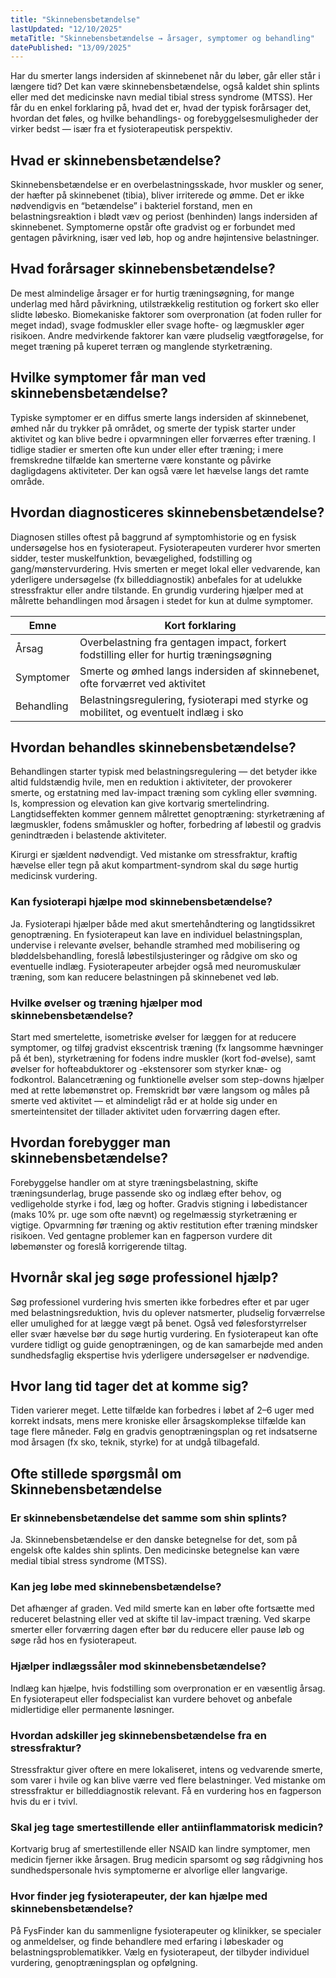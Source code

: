 ```yaml
---
title: "Skinnebensbetændelse"
lastUpdated: "12/10/2025"
metaTitle: "Skinnebensbetændelse → årsager, symptomer og behandling"
datePublished: "13/09/2025"
---
```


Har du smerter langs indersiden af skinnebenet når du løber, går eller står i længere tid? Det kan være skinnebensbetændelse, også kaldet shin splints eller med det medicinske navn medial tibial stress syndrome (MTSS). Her får du en enkel forklaring på, hvad det er, hvad der typisk forårsager det, hvordan det føles, og hvilke behandlings- og forebyggelsesmuligheder der virker bedst — især fra et fysioterapeutisk perspektiv.

## Hvad er skinnebensbetændelse?

Skinnebensbetændelse er en overbelastningsskade, hvor muskler og sener, der hæfter på skinnebenet (tibia), bliver irriterede og ømme. Det er ikke nødvendigvis en “betændelse” i bakteriel forstand, men en belastningsreaktion i blødt væv og periost (benhinden) langs indersiden af skinnebenet. Symptomerne opstår ofte gradvist og er forbundet med gentagen påvirkning, især ved løb, hop og andre højintensive belastninger.

## Hvad forårsager skinnebensbetændelse?

De mest almindelige årsager er for hurtig træningsøgning, for mange underlag med hård påvirkning, utilstrækkelig restitution og forkert sko eller slidte løbesko. Biomekaniske faktorer som overpronation (at foden ruller for meget indad), svage fodmuskler eller svage hofte- og lægmuskler øger risikoen. Andre medvirkende faktorer kan være pludselig vægtforøgelse, for meget træning på kuperet terræn og manglende styrketræning.

## Hvilke symptomer får man ved skinnebensbetændelse?

Typiske symptomer er en diffus smerte langs indersiden af skinnebenet, ømhed når du trykker på området, og smerte der typisk starter under aktivitet og kan blive bedre i opvarmningen eller forværres efter træning. I tidlige stadier er smerten ofte kun under eller efter træning; i mere fremskredne tilfælde kan smerterne være konstante og påvirke dagligdagens aktiviteter. Der kan også være let hævelse langs det ramte område.

## Hvordan diagnosticeres skinnebensbetændelse?

Diagnosen stilles oftest på baggrund af symptomhistorie og en fysisk undersøgelse hos en fysioterapeut. Fysioterapeuten vurderer hvor smerten sidder, tester muskelfunktion, bevægelighed, fodstilling og gang/mønstervurdering. Hvis smerten er meget lokal eller vedvarende, kan yderligere undersøgelse (fx billeddiagnostik) anbefales for at udelukke stressfraktur eller andre tilstande. En grundig vurdering hjælper med at målrette behandlingen mod årsagen i stedet for kun at dulme symptomer.

| Emne | Kort forklaring |
|---|---|
| Årsag | Overbelastning fra gentagen impact, forkert fodstilling eller for hurtig træningsøgning |
| Symptomer | Smerte og ømhed langs indersiden af skinnebenet, ofte forværret ved aktivitet |
| Behandling | Belastningsregulering, fysioterapi med styrke og mobilitet, og eventuelt indlæg i sko |

## Hvordan behandles skinnebensbetændelse?

Behandlingen starter typisk med belastningsregulering — det betyder ikke altid fuldstændig hvile, men en reduktion i aktiviteter, der provokerer smerte, og erstatning med lav-impact træning som cykling eller svømning. Is, kompression og elevation kan give kortvarig smertelindring. Langtidseffekten kommer gennem målrettet genoptræning: styrketræning af lægmuskler, fodens småmuskler og hofter, forbedring af løbestil og gradvis genindtræden i belastende aktiviteter.

Kirurgi er sjældent nødvendigt. Ved mistanke om stressfraktur, kraftig hævelse eller tegn på akut kompartment-syndrom skal du søge hurtig medicinsk vurdering.

### Kan fysioterapi hjælpe mod skinnebensbetændelse?

Ja. Fysioterapi hjælper både med akut smertehåndtering og langtidssikret genoptræning. En fysioterapeut kan lave en individuel belastningsplan, undervise i relevante øvelser, behandle stramhed med mobilisering og bløddelsbehandling, foreslå løbestilsjusteringer og rådgive om sko og eventuelle indlæg. Fysioterapeuter arbejder også med neuromuskulær træning, som kan reducere belastningen på skinnebenet ved løb.

### Hvilke øvelser og træning hjælper mod skinnebensbetændelse?

Start med smertelette, isometriske øvelser for læggen for at reducere symptomer, og tilføj gradvist ekscentrisk træning (fx langsomme hævninger på ét ben), styrketræning for fodens indre muskler (kort fod-øvelse), samt øvelser for hofteabduktorer og -ekstensorer som styrker knæ- og fodkontrol. Balancetræning og funktionelle øvelser som step-downs hjælper med at rette løbemønstret op. Fremskridt bør være langsom og måles på smerte ved aktivitet — et almindeligt råd er at holde sig under en smerteintensitet der tillader aktivitet uden forværring dagen efter.

## Hvordan forebygger man skinnebensbetændelse?

Forebyggelse handler om at styre træningsbelastning, skifte træningsunderlag, bruge passende sko og indlæg efter behov, og vedligeholde styrke i fod, læg og hofter. Gradvis stigning i løbedistancer (maks 10% pr. uge som ofte nævnt) og regelmæssig styrketræning er vigtige. Opvarmning før træning og aktiv restitution efter træning mindsker risikoen. Ved gentagne problemer kan en fagperson vurdere dit løbemønster og foreslå korrigerende tiltag.

## Hvornår skal jeg søge professionel hjælp?

Søg professionel vurdering hvis smerten ikke forbedres efter et par uger med belastningsreduktion, hvis du oplever natsmerter, pludselig forværrelse eller umulighed for at lægge vægt på benet. Også ved følesforstyrrelser eller svær hævelse bør du søge hurtig vurdering. En fysioterapeut kan ofte vurdere tidligt og guide genoptræningen, og de kan samarbejde med anden sundhedsfaglig ekspertise hvis yderligere undersøgelser er nødvendige.

## Hvor lang tid tager det at komme sig?

Tiden varierer meget. Lette tilfælde kan forbedres i løbet af 2–6 uger med korrekt indsats, mens mere kroniske eller årsagskomplekse tilfælde kan tage flere måneder. Følg en gradvis genoptræningsplan og ret indsatserne mod årsagen (fx sko, teknik, styrke) for at undgå tilbagefald.

## Ofte stillede spørgsmål om Skinnebensbetændelse

### Er skinnebensbetændelse det samme som shin splints?
Ja. Skinnebensbetændelse er den danske betegnelse for det, som på engelsk ofte kaldes shin splints. Den medicinske betegnelse kan være medial tibial stress syndrome (MTSS).

### Kan jeg løbe med skinnebensbetændelse?
Det afhænger af graden. Ved mild smerte kan en løber ofte fortsætte med reduceret belastning eller ved at skifte til lav-impact træning. Ved skarpe smerter eller forværring dagen efter bør du reducere eller pause løb og søge råd hos en fysioterapeut.

### Hjælper indlægssåler mod skinnebensbetændelse?
Indlæg kan hjælpe, hvis fodstilling som overpronation er en væsentlig årsag. En fysioterapeut eller fodspecialist kan vurdere behovet og anbefale midlertidige eller permanente løsninger.

### Hvordan adskiller jeg skinnebensbetændelse fra en stressfraktur?
Stressfraktur giver oftere en mere lokaliseret, intens og vedvarende smerte, som varer i hvile og kan blive værre ved flere belastninger. Ved mistanke om stressfraktur er billeddiagnostik relevant. Få en vurdering hos en fagperson hvis du er i tvivl.

### Skal jeg tage smertestillende eller antiinflammatorisk medicin?
Kortvarig brug af smertestillende eller NSAID kan lindre symptomer, men medicin fjerner ikke årsagen. Brug medicin sparsomt og søg rådgivning hos sundhedspersonale hvis symptomerne er alvorlige eller langvarige.

### Hvor finder jeg fysioterapeuter, der kan hjælpe med skinnebensbetændelse?
På FysFinder kan du sammenligne fysioterapeuter og klinikker, se specialer og anmeldelser, og finde behandlere med erfaring i løbeskader og belastningsproblematikker. Vælg en fysioterapeut, der tilbyder individuel vurdering, genoptræningsplan og opfølgning.